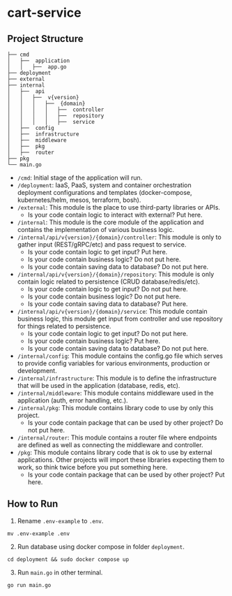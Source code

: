 # cart-service

## Project Structure
```
├── cmd
│   ├──  application
│   │   ├──  app.go
├── deployment
├── external
├── internal
│   ├──  api
│   │   ├──  v{version}
│   │   │   ├──  {domain}
│   │   │   │   ├──  controller
│   │   │   │   ├──  repository
│   │   │   │   ├──  service
│   ├──  config
│   ├──  infrastructure
│   ├──  middleware
│   ├──  pkg
│   ├──  router
├── pkg
└── main.go
```

- `/cmd`: Initial stage of the application will run.
- `/deployment`: IaaS, PaaS, system and container orchestration deployment configurations and templates (docker-compose, kubernetes/helm, mesos, terraform, bosh).
- `/external`: This module is the place to use third-party libraries or APIs.
    - Is your code contain logic to interact with external? Put here.
- `/internal`: This module is the core module of the application and contains the implementation of various business logic.
- `/internal/api/v{version}/{domain}/controller`: This module is only to gather input (REST/gRPC/etc) and pass request to service.
    - Is your code contain logic to get input? Put here.
    - Is your code contain business logic? Do not put here.
    - Is your code contain saving data to database? Do not put here.
- `/internal/api/v{version}/{domain}/repository`: This module is only contain logic related to persistence (CRUD database/redis/etc).
    - Is your code contain logic to get input? Do not put here.
    - Is your code contain business logic? Do not put here.
    - Is your code contain saving data to database? Put here.
- `/internal/api/v{version}/{domain}/service`: This module contain business logic, this module get input from controller and use repository for things related to persistence.
    - Is your code contain logic to get input? Do not put here.
    - Is your code contain business logic? Put here.
    - Is your code contain saving data to database? Do not put here.
- `/internal/config`: This module contains the config.go file which serves to provide config variables for various environments, production or development.
- `/internal/infrastructure`: This module is to define the infrastructure that will be used in the application (database, redis, etc).
- `/internal/middleware`: This module contains middleware used in the application (auth, error handling, etc.).
- `/internal/pkg`: This module contains library code to use by only this project.
    - Is your code contain package that can be used by other project? Do not put here.
- `/internal/router`: This module contains a router file where endpoints are defined as well as connecting the middleware and controller.
- `/pkg`: This module contains library code that is ok to use by external applications. Other projects will import these libraries expecting them to work, so think twice before you put something here.
    - Is your code contain package that can be used by other project? Put here.

## How to Run

1. Rename `.env-example` to `.env`.

```shell
mv .env-example .env
```

2. Run database using docker compose in folder `deployment`.

```shell
cd deployment && sudo docker compose up
```

3. Run `main.go` in other terminal.

```shell
go run main.go
```

